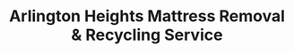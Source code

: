 ---
layout: location.njk
title: "Arlington Heights Mattress Removal & Recycling Service"
description: "Arlington Heights mattress recycling service with 1M+ mattresses recycled nationwide. Next-day pickup  100% recycling guaranteed. Serving 22+ neighborhoods."
permalink: /mattress-removal/illinois/chicago/arlington-heights/
parentMetro: Chicago
city: Arlington Heights
state: Illinois
stateAbbreviation: IL
stateSlug: illinois
tier: 2
coordinates:
  lat: 42.0884
  lng: -87.9806
pricing:
  startingPrice: 125
  single: 125
  queen: 155
  king: 180
  boxSpring: 30
neighborhoods:
  - name: Arlington North
    zipCodes: [60004]
  - name: Arlington Court
    zipCodes: [60004]
  - name: Arlington Crossings
    zipCodes: [60004]
  - name: Arlington Farms
    zipCodes: [60005]
  - name: Arlington Gardens
    zipCodes: [60005]
  - name: Arlington Glen
    zipCodes: [60005]
  - name: Arlington Greens
    zipCodes: [60005]
  - name: Arlington Grove
    zipCodes: [60004]
  - name: Arlington Highlands
    zipCodes: [60004]
  - name: Arlington Knolls
    zipCodes: [60004]
  - name: Arlington on the Ponds
    zipCodes: [60004]
  - name: Arlington Town Square
    zipCodes: [60005]
  - name: Arlington Trails
    zipCodes: [60005]
  - name: Arlington Vista
    zipCodes: [60004]
  - name: Catino Estates
    zipCodes: [60004]
  - name: Scarsdale Estates
    zipCodes: [60005]
  - name: Central Business District
    zipCodes: [60005]
  - name: Greenbrier
    zipCodes: [60005]
  - name: Terramere
    zipCodes: [60004]
  - name: Aspen Place
    zipCodes: [60004]
  - name: Dana Point
    zipCodes: [60005]
  - name: Mallard Cove
    zipCodes: [60005]
  - name: Fountains of Arlington
    zipCodes: [60004]
zipCodes: [60004, 60005, 60006]
recyclingPartners:
  - Groot Waste Management
  - Republic Services Cook County
  - SWANCC Transfer Station
localRegulations: "Arlington Heights follows Cook County requirements for mattress disposal. Professional haulers must wrap mattresses in plastic and use licensed disposal facilities."
nearbyCities:
  - name: Schaumburg
    slug: schaumburg
    distance: 6
    isSuburb: true
  - name: Palatine
    slug: palatine
    distance: 4
    isSuburb: true
  - name: Buffalo Grove
    slug: buffalo-grove
    distance: 8
    isSuburb: true
  - name: Rolling Meadows
    slug: rolling-meadows
    distance: 3
    isSuburb: true
  - name: Mount Prospect
    slug: mount-prospect
    distance: 5
    isSuburb: true
  - name: Prospect Heights
    slug: prospect-heights
    distance: 7
    isSuburb: true
reviews:
  count: 428
  featured:
    - text: "Team was fantastic! They handled the narrow hallways in our condo building perfectly and were so professional. Knowing our mattress joins their 1+ million recycling milestone instead of going to a landfill makes the service even better. The online booking made scheduling around my work commute to downtown Chicago super easy."
      author: "Jennifer M."
      neighborhood: "Arlington Glen"
    - text: "Impressed with how quickly they worked and their 13+ years of experience really showed. Got our king mattress down from the second floor bedroom without any wall damage. Love that they recycle 100% of what they collect - no landfill waste. Price was exactly what was quoted - $125 for one piece, no surprises."
      author: "Mike R."
      neighborhood: "Catino Estates"
    - text: "Called them Saturday morning and they came Sunday afternoon. Perfect timing since I was moving out of my condo before the new tenant arrived. Really impressed they've been recycling mattresses in the area for over 13 years with over 1 million recycled nationwide. Team was courteous and efficient throughout the whole process."
      author: "Sarah K."
      neighborhood: "Arlington Town Square"

faqs:
  - question: "Do you really recycle every mattress you pick up in Arlington Heights?"
    answer: "Absolutely! We've recycled over 1 million mattresses nationwide with 100% recycling rate over 13+ years. Every Arlington Heights mattress is processed through certified facilities - springs become construction materials, foam becomes carpet padding, and fabrics enter textile recycling streams."
  - question: "How quickly can you pick up from Arlington Heights' corporate district and condos?"
    answer: "Next-day service is standard throughout Arlington Heights, including high-rise condos near Metra stations and corporate areas around United Airlines headquarters. We coordinate around business district schedules and building management protocols."
  - question: "Can you handle Arlington Heights' diverse housing from Scarsdale Estates to Arlington Crossings?"
    answer: "Yes, our 13+ years serving the area means we're experienced with everything from luxury Scarsdale Estates homes to modern townhouse communities like Arlington Crossings and high-rise condos. We bring appropriate equipment for each property type."
  - question: "What's included in Arlington Heights' $125 starting price?"
    answer: "Complete service including pickup, Cook County-compliant wrapping, transportation, and guaranteed 100% recycling. Additional charges apply for stairs ($10/flight) or carries over 75 feet. No landfill waste ever."
  - question: "Do you work around Arlington Heights' busy commuter and business schedules?"
    answer: "Absolutely! We understand Arlington Heights' 40,000 daytime workers have busy schedules with long commutes. We offer flexible scheduling including weekend appointments and coordinate around Metra schedules."
  - question: "How do you handle high-rise condos like those near the Central Business District?"
    answer: "We coordinate with building management, use service elevators when available, and protect common areas during removal. Our 13+ years experience includes all of Arlington Heights' various condo complexes and apartment buildings."
  - question: "Are you licensed for Cook County mattress disposal?"
    answer: "Yes, we're fully licensed Cook County haulers. Unlike basic disposal services, we ensure every mattress reaches certified recycling facilities rather than landfills, supporting Arlington Heights' environmental goals with our proven 1+ million mattress recycling track record."
  - question: "Can you pick up bed frames and box springs too?"
    answer: "Yes! Our 3-piece service ($180) includes complete bedroom set removal with professional disassembly. Everything is recycled through our proven processes that have handled over 1 million mattresses nationwide over 13+ years."
schema:
  "@context": "https://schema.org"
  "@type": "LocalBusiness"
  "name": "A Bedder World Arlington Heights"
  "address":
    "@type": "PostalAddress"
    "addressLocality": "Arlington Heights"
    "addressRegion": "Illinois"
    "addressCountry": "US"
  "geo":
    "@type": "GeoCoordinates"
    "latitude": 42.0884
    "longitude": -87.9806
  "telephone": "720-263-6094"
  "priceRange": "$125-$180"
  "serviceArea": "Arlington Heights, Illinois"
  "aggregateRating":
    "@type": "AggregateRating"
    "ratingValue": "4.9"
    "reviewCount": "428"
pageContent:
  heroDescription: "Arlington Heights' premier mattress recycling service with over 1 million mattresses recycled nationwide. Serving Cook County's 5th largest business community across 22+ neighborhoods with 13+ years experience."
  aboutService: |
    <p>With over 13 years serving Arlington Heights and 1+ million mattresses recycled nationwide, we're the area's most experienced mattress recycling service. As Cook County's 5th largest business community, Arlington Heights presents unique challenges from high-rise condos near Metra stations to established neighborhoods like Scarsdale Estates and newer developments like Arlington Crossings.</p>
    
    <p>Our team understands Arlington Heights' corporate environment - with 40,000 daytime workers commuting to major employers like United Airlines and Red Bull, timing coordination becomes essential. We work around business districts, navigate condo building management protocols, and handle the logistics of serving both luxury homes and modern apartment complexes.</p>
    
    <p>Every mattress we collect in Arlington Heights joins our nationwide recycling achievement of over 1 million mattresses diverted from landfills. Licensed for Cook County operations, we ensure 100% recycling of every pickup while meeting Arlington Heights' municipal requirements and supporting the village's environmental commitment.</p>
  serviceAreasIntro: "We serve Arlington Heights' complete suburban footprint, from the Central Business District to residential neighborhoods like Arlington North and Catino Estates. Our comprehensive service network covers 22+ distinct areas:"
  regulationsCompliance: "Our team ensures full compliance with Cook County waste management ordinances, properly wrapping all mattresses in plastic before transport and utilizing only licensed disposal facilities approved by SWANCC."
  environmentalImpact: |
    <p>Arlington Heights' 73,423 residents generate significant mattress waste, but our recycling-first approach ensures zero Arlington Heights mattresses reach landfills. As part of our 1+ million mattresses recycled nationwide over 13+ years, every Arlington Heights pickup contributes to environmental protection through comprehensive materials recovery.</p>
    
    <p>We partner with Cook County facilities and regional recycling centers to process Arlington Heights mattresses into valuable materials - steel springs become new construction materials, memory foam transforms into carpet padding, and fabric components enter textile recycling streams. This circular economy approach supports Arlington Heights' sustainability goals while reducing the environmental impact of the village's 65,128 households.</p>
    
    <p>Arlington Heights' business community and residents benefit from our environmentally responsible disposal that keeps mattress materials in productive use rather than occupying Cook County landfill space.</p>
  howItWorksScheduling: "Choose morning or afternoon time slots that work around Metra commuter schedules and Arlington Heights' busy corporate district traffic patterns."
  howItWorksService: "Our uniformed team arrives with proper equipment to handle Arlington Heights' diverse housing types, from 1960s split-levels to modern high-rise condos, managing elevators and narrow staircases professionally."
  howItWorksDisposal: "Every Arlington Heights mattress joins our 1+ million recycling milestone through comprehensive materials separation. Springs, foam, and fabrics are processed through certified facilities, ensuring your old mattress becomes new products rather than landfill waste - supporting both Arlington Heights' environmental goals and nationwide sustainability efforts."
  sidebarStats:
    mattressesRemoved: "2,100"
---